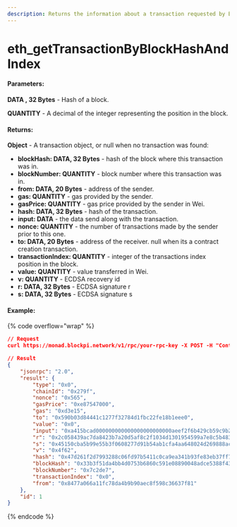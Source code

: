 ```yaml
---
description: Returns the information about a transaction requested by Block hash and index.
---
```


# eth\_getTransactionByBlockHashAndIndex

#### **Parameters:**

**DATA , 32 Bytes** - Hash of a block.

**QUANTITY** - A decimal of the integer representing the position in the block.

#### **Returns:**

**Object** - A transaction object, or null when no transaction was found:

* **blockHash: DATA, 32 Bytes** - hash of the block where this transaction was in.
* **blockNumber: QUANTITY** - block number where this transaction was in.
* **from: DATA, 20 Bytes** - address of the sender.
* **gas: QUANTITY** - gas provided by the sender.
* **gasPrice: QUANTITY** - gas price provided by the sender in Wei.
* **hash: DATA, 32 Bytes** - hash of the transaction.
* **input: DATA** - the data send along with the transaction.
* **nonce: QUANTITY** - the number of transactions made by the sender prior to this one.
* **to: DATA, 20 Bytes** - address of the receiver. null when its a contract creation transaction.
* **transactionIndex: QUANTITY** - integer of the transactions index position in the block.
* **value: QUANTITY** - value transferred in Wei.
* **v: QUANTITY** - ECDSA recovery id
* **r: DATA, 32 Bytes** - ECDSA signature r
* **s: DATA, 32 Bytes** - ECDSA signature s

#### Example:

{% code overflow="wrap" %}
```json
// Request
curl https://monad.blockpi.network/v1/rpc/your-rpc-key -X POST -H "Content-Type: application/json" --data '{"jsonrpc":"2.0","method":"eth_getTransactionByBlockHashAndIndex","params":["0x33b3f51da4bb4d0753b6860c591e08890048adce5388f43cbc795c4d91eb5890", 0],"id":1}'

// Result
{
    "jsonrpc": "2.0",
    "result": {
        "type": "0x0",
        "chainId": "0x279f",
        "nonce": "0x565",
        "gasPrice": "0xe87547000",
        "gas": "0xd3e15",
        "to": "0x590b03d84441c1277f32784d1fbc22fe18b1eee0",
        "value": "0x0",
        "input": "0xa415bcad000000000000000000000000aeef2f6b429cb59c9b2d7bb2141ada993e8571c30000000000000000000000000000000000000000000000000bac16a563219400000000000000000000000000000000000000000000000000000000000000000200000000000000000000000000000000000000000000000000000000000000000000000000000000000000008477a066a11fc78da4b9b90aec8f598c36637f81",
        "r": "0x2c058439ac7da8423b7a20d5af8c2f1034d1301954599a7e8c5b48352580fe74",
        "s": "0x45150cba5b99e55b3f0608277d91b54ab1cfa4aa648024d269888ac591f7c0b",
        "v": "0x4f62",
        "hash": "0x47d261f2d7993288c06fd97b5411c0ca9ea341b93fe83eb37ff77f3787bd601b",
        "blockHash": "0x33b3f51da4bb4d0753b6860c591e08890048adce5388f43cbc795c4d91eb5890",
        "blockNumber": "0x7c2de7",
        "transactionIndex": "0x0",
        "from": "0x8477a066a11fc78da4b9b90aec8f598c36637f81"
    },
    "id": 1
}
```
{% endcode %}
